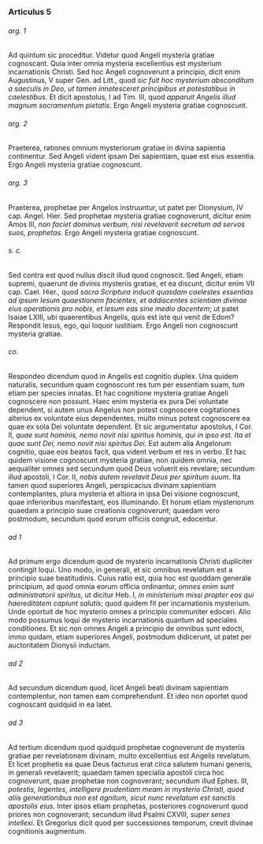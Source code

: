 ### Articulus 5

###### arg. 1
Ad quintum sic proceditur. Videtur quod Angeli mysteria gratiae cognoscant. Quia inter omnia mysteria excellentius est mysterium incarnationis Christi. Sed hoc Angeli cognoverunt a principio, dicit enim Augustinus, V super Gen. ad Litt., quod *sic fuit hoc mysterium absconditum a saeculis in Deo, ut tamen innotesceret principibus et potestatibus in caelestibus*. Et dicit apostolus, I ad Tim. III, quod *apparuit Angelis illud magnum sacramentum pietatis*. Ergo Angeli mysteria gratiae cognoscunt.

###### arg. 2
Praeterea, rationes omnium mysteriorum gratiae in divina sapientia continentur. Sed Angeli vident ipsam Dei sapientiam, quae est eius essentia. Ergo Angeli mysteria gratiae cognoscunt.

###### arg. 3
Praeterea, prophetae per Angelos instruuntur, ut patet per Dionysium, IV cap. Angel. Hier. Sed prophetae mysteria gratiae cognoverunt, dicitur enim Amos III, *non faciet dominus verbum, nisi revelaverit secretum ad servos suos, prophetas*. Ergo Angeli mysteria gratiae cognoscunt.

###### s. c.
Sed contra est quod nullus discit illud quod cognoscit. Sed Angeli, etiam supremi, quaerunt de divinis mysteriis gratiae, et ea discunt, dicitur enim VII cap. Cael. Hier., quod *sacra Scriptura inducit quasdam caelestes essentias ad ipsum Iesum quaestionem facientes, et addiscentes scientiam divinae eius operationis pro nobis, et Iesum eas sine medio docentem*; ut patet Isaiae LXIII, ubi quaerentibus Angelis, quis est iste qui venit de Edom? Respondit Iesus, ego, qui loquor iustitiam. Ergo Angeli non cognoscunt mysteria gratiae.

###### co.
Respondeo dicendum quod in Angelis est cognitio duplex. Una quidem naturalis, secundum quam cognoscunt res tum per essentiam suam, tum etiam per species innatas. Et hac cognitione mysteria gratiae Angeli cognoscere non possunt. Haec enim mysteria ex pura Dei voluntate dependent, si autem unus Angelus non potest cognoscere cogitationes alterius ex voluntate eius dependentes, multo minus potest cognoscere ea quae ex sola Dei voluntate dependent. Et sic argumentatur apostolus, I Cor. II, *quae sunt hominis, nemo novit nisi spiritus hominis, qui in ipso est. Ita et quae sunt Dei, nemo novit nisi spiritus Dei*. Est autem alia Angelorum cognitio, quae eos beatos facit, qua vident verbum et res in verbo. Et hac quidem visione cognoscunt mysteria gratiae, non quidem omnia, nec aequaliter omnes sed secundum quod Deus voluerit eis revelare; secundum illud apostoli, I Cor. II, *nobis autem revelavit Deus per spiritum suum*. Ita tamen quod superiores Angeli, perspicacius divinam sapientiam contemplantes, plura mysteria et altiora in ipsa Dei visione cognoscunt, quae inferioribus manifestant, eos illuminando. Et horum etiam mysteriorum quaedam a principio suae creationis cognoverunt; quaedam vero postmodum, secundum quod eorum officiis congruit, edocentur.

###### ad 1
Ad primum ergo dicendum quod de mysterio incarnationis Christi dupliciter contingit loqui. Uno modo, in generali, et sic omnibus revelatum est a principio suae beatitudinis. Cuius ratio est, quia hoc est quoddam generale principium, ad quod omnia eorum officia ordinantur, *omnes enim sunt administratorii spiritus*, ut dicitur Heb. I, *in ministerium missi propter eos qui haereditatem capiunt salutis*; quod quidem fit per incarnationis mysterium. Unde oportuit de hoc mysterio omnes a principio communiter edoceri. Alio modo possumus loqui de mysterio incarnationis quantum ad speciales conditiones. Et sic non omnes Angeli a principio de omnibus sunt edocti, immo quidam, etiam superiores Angeli, postmodum didicerunt, ut patet per auctoritatem Dionysii inductam.

###### ad 2
Ad secundum dicendum quod, licet Angeli beati divinam sapientiam contemplentur, non tamen eam comprehendunt. Et ideo non oportet quod cognoscant quidquid in ea latet.

###### ad 3
Ad tertium dicendum quod quidquid prophetae cognoverunt de mysteriis gratiae per revelationem divinam, multo excellentius est Angelis revelatum. Et licet prophetis ea quae Deus facturus erat circa salutem humani generis, in generali revelaverit; quaedam tamen specialia apostoli circa hoc cognoverunt, quae prophetae non cognoverant; secundum illud Ephes. III, *potestis, legentes, intelligere prudentiam meam in mysterio Christi, quod aliis generationibus non est agnitum, sicut nunc revelatum est sanctis apostolis eius*. Inter ipsos etiam prophetas, posteriores cognoverunt quod priores non cognoverant; secundum illud Psalmi CXVIII, *super senes intellexi*. Et Gregorius dicit quod per successiones temporum, crevit divinae cognitionis augmentum.

